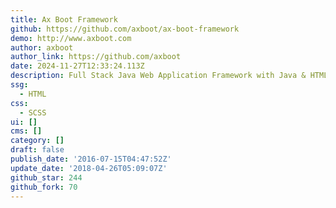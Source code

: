 ```yaml
---
title: Ax Boot Framework
github: https://github.com/axboot/ax-boot-framework
demo: http://www.axboot.com
author: axboot
author_link: https://github.com/axboot
date: 2024-11-27T12:33:24.113Z
description: Full Stack Java Web Application Framework with Java & HTML5
ssg:
  - HTML
css:
  - SCSS
ui: []
cms: []
category: []
draft: false
publish_date: '2016-07-15T04:47:52Z'
update_date: '2018-04-26T05:09:07Z'
github_star: 244
github_fork: 70
---
```

